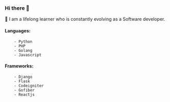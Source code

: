 ### Hi there 👋

🌱 I am a lifelong learner who is constantly evolving as a Software developer.

#### Languages:
        - Python
        - PHP
        - Golang
        - Javascript

#### Frameworks:
        - Django
        - Flask
        - Codeigniter
        - Gofiber
        - Reactjs

<!--
**Tauraih/Tauraih** is a ✨ _special_ ✨ repository because its `README.md` (this file) appears on your GitHub profile.

Here are some ideas to get you started:

- 🔭 I’m currently working on ...
- 🌱 I’m currently learning ...
- 👯 I’m looking to collaborate on ...
- 🤔 I’m looking for help with ...
- 💬 Ask me about ...
- 📫 How to reach me: ...
- 😄 Pronouns: ...
- ⚡ Fun fact: ...
-->
